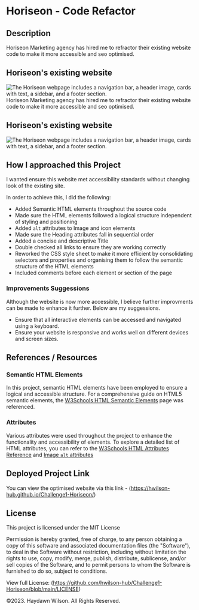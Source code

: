 # Horiseon - Code Refactor

## Description 
Horiseon Marketing agency has hired me to refractor their existing website code to make it more accessible and seo optimised. 


## Horiseon's existing website 

![The Horiseon webpage includes a navigation bar, a header image, cards with text, a sidebar, and a footer section.](Challenge1-Horiseon/Assets/01-html-css-git-challenge-demo.png)
Horiseon Marketing agency has hired me to refractor their existing website code to make it more accessible and seo optimised. 


## Horiseon's existing website 

![The Horiseon webpage includes a navigation bar, a header image, cards with text, a sidebar, and a footer section.](Challenge1-Horiseon/Assets/01-html-css-git-challenge-demo.png)


## How I approached this Project
I wanted ensure this website met accessibility standards without changing look of the existing site. 

In order to achieve this, I did the following:

* Added Semantic HTML elements throughout the source code
* Made sure the HTML elements followed a logical structure independent of styling and positioning
* Added `alt` attributes to Image and icon elements 
* Made sure the Heading attributes fall in sequential order
* Added a concise and descriptive Title
* Double checked all links to ensure they are working correctly
* Reworked the CSS style sheet to make it more efficient by consolidating selectors and properties and organising them to follow the semantic structure of the HTML elements
* Included comments before each element or section of the page


### Improvements Suggessions
Although the website is now more accessible, I believe further improvments can be made to enhance it further. Below are my suggessions. 

* Ensure that all interactive elements can be accessed and navigated using a keyboard. 
* Ensure your website is responsive and works well on different devices and screen sizes.


## References / Resources

### Semantic HTML Elements
In this project, semantic HTML elements have been employed to ensure a logical and accessible structure. For a comprehensive guide on HTML5 semantic elements, the [W3Schools HTML Semantic Elements](https://www.w3schools.com/html/html5_semantic_elements.asp#gsc.tab=0) page was referenced.

### Attributes
Various attributes were used throughout the project to enhance the functionality and accessibility of elements. To explore a detailed list of HTML attributes, you can refer to the  [W3Schools HTML Attributes Reference](https://www.w3schools.com/tags/ref_attributes.asp) and [Image `alt` attributes](https://www.w3schools.com/tags/att_img_alt.asp)


## Deployed Project Link 
You can view the optimised website via this link - (https://hwilson-hub.github.io/Challenge1-Horiseon/)


## License

This project is licensed under the MIT License

Permission is hereby granted, free of charge, to any person obtaining a copy
of this software and associated documentation files (the "Software"), to deal
in the Software without restriction, including without limitation the rights
to use, copy, modify, merge, publish, distribute, sublicense, and/or sell
copies of the Software, and to permit persons to whom the Software is
furnished to do so, subject to conditions.

View full License: (https://github.com/hwilson-hub/Challenge1-Horiseon/blob/main/LICENSE)

©2023. Haydawn Wilson. All Rights Reserved.
